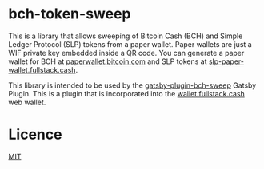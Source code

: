 # bch-token-sweep

This is a library that allows sweeping of Bitcoin Cash (BCH) and Simple Ledger Protocol (SLP) tokens from a paper wallet. Paper wallets are just a WIF private key embedded inside a QR code. You can generate a paper wallet for BCH at [paperwallet.bitcoin.com](https://paperwallet.bitcoin.com) and SLP tokens at [slp-paper-wallet.fullstack.cash](https://slp-paper-wallet.fullstack.cash/).

This library is intended to be used by the [gatsby-plugin-bch-sweep](https://github.com/Permissionless-Software-Foundation/gatsby-plugin-bch-sweep) Gatsby Plugin. This is a plugin that is incorporated into the [wallet.fullstack.cash](https://wallet.fullstack.cash) web wallet.


#  Licence
[MIT](LICENSE.md)

